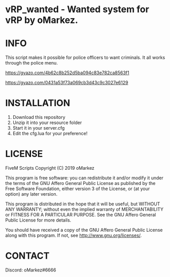 # vRP_wanted - Wanted system for vRP by oMarkez.

# INFO
This script makes it possible for police officers to want criminals. It all works through the police menu.

https://gyazo.com/4b62c8b252d5ba094c83e782ca8563f1

https://gyazo.com/0431a53f73a069cb3d43c9c3027e6129

# INSTALLATION
1. Download this repository
2. Unzip it into your resource folder
3. Start it in your server.cfg
4. Edit the cfg.lua for your preference!

# LICENSE

FiveM Scripts
Copyright (C) 2019 oMarkez

This program is free software: you can redistribute it and/or modify
it under the terms of the GNU Affero General Public License as published
by the Free Software Foundation, either version 3 of the License, or
(at your option) any later version.

This program is distributed in the hope that it will be useful,
but WITHOUT ANY WARRANTY; without even the implied warranty of
MERCHANTABILITY or FITNESS FOR A PARTICULAR PURPOSE.  See the
GNU Affero General Public License for more details.

You should have received a copy of the GNU Affero General Public License
along with this program.  If not, see <http://www.gnu.org/licenses/>.

# CONTACT
Discord: oMarkez#6666
